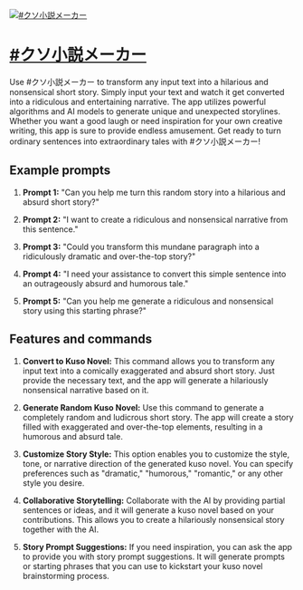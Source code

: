 [![#クソ小説メーカー](https://files.oaiusercontent.com/file-omCdy3ZDjikmF5PS1YX2iTSi?se=2123-10-18T05%3A13%3A06Z&sp=r&sv=2021-08-06&sr=b&rscc=max-age%3D31536000%2C%20immutable&rscd=attachment%3B%20filename%3D%25E3%2582%25AF%25E3%2582%25BD%25E5%25B0%258F%25E8%25AA%25AC%25E3%2583%25A1%25E3%2583%25BC%25E3%2582%25AB%25E3%2583%25BC.png&sig=/RqE8RitzzNMTXSUKbi1EdzCl7uV%2BxgHIwH1CZF3izE%3D)](https://chat.openai.com/g/g-r8BlWtFZh-kusoxiao-shuo-meka)

# [#クソ小説メーカー](https://chat.openai.com/g/g-r8BlWtFZh-kusoxiao-shuo-meka)

Use #クソ小説メーカー to transform any input text into a hilarious and nonsensical short story. Simply input your text and watch it get converted into a ridiculous and entertaining narrative. The app utilizes powerful algorithms and AI models to generate unique and unexpected storylines. Whether you want a good laugh or need inspiration for your own creative writing, this app is sure to provide endless amusement. Get ready to turn ordinary sentences into extraordinary tales with #クソ小説メーカー!

## Example prompts

1. **Prompt 1:** "Can you help me turn this random story into a hilarious and absurd short story?"

2. **Prompt 2:** "I want to create a ridiculous and nonsensical narrative from this sentence."

3. **Prompt 3:** "Could you transform this mundane paragraph into a ridiculously dramatic and over-the-top story?"

4. **Prompt 4:** "I need your assistance to convert this simple sentence into an outrageously absurd and humorous tale."

5. **Prompt 5:** "Can you help me generate a ridiculous and nonsensical story using this starting phrase?"

## Features and commands

1. **Convert to Kuso Novel:** This command allows you to transform any input text into a comically exaggerated and absurd short story. Just provide the necessary text, and the app will generate a hilariously nonsensical narrative based on it.

2. **Generate Random Kuso Novel:** Use this command to generate a completely random and ludicrous short story. The app will create a story filled with exaggerated and over-the-top elements, resulting in a humorous and absurd tale.

3. **Customize Story Style:** This option enables you to customize the style, tone, or narrative direction of the generated kuso novel. You can specify preferences such as "dramatic," "humorous," "romantic," or any other style you desire.

4. **Collaborative Storytelling:** Collaborate with the AI by providing partial sentences or ideas, and it will generate a kuso novel based on your contributions. This allows you to create a hilariously nonsensical story together with the AI.

5. **Story Prompt Suggestions:** If you need inspiration, you can ask the app to provide you with story prompt suggestions. It will generate prompts or starting phrases that you can use to kickstart your kuso novel brainstorming process.